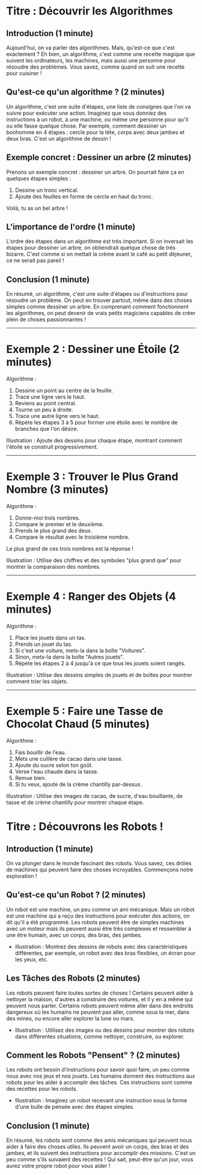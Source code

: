 # Titre : Découvrir les Algorithmes

## Introduction (1 minute)
Aujourd'hui, on va parler des algorithmes. Mais, qu'est-ce que c'est exactement ? Eh bien, un algorithme, c'est comme une recette magique que suivent les ordinateurs, les machines, mais aussi une personne pour résoudre des problèmes. Vous savez, comme quand on suit une recette pour cuisiner !

## Qu'est-ce qu'un algorithme ? (2 minutes)
Un algorithme, c'est une suite d'étapes, une liste de consignes que l'on va suivre pour exécuter une action. Imaginez que vous donniez des instructions à un robot, à une machine, ou même une personne pour qu'il ou elle fasse quelque chose. Par exemple, comment dessiner un bonhomme en 4 étapes : cercle pour la tête, corps avec deux jambes et deux bras. C'est un algorithme de dessin !

## Exemple concret : Dessiner un arbre (2 minutes)
Prenons un exemple concret : dessiner un arbre. On pourrait faire ça en quelques étapes simples :

1.	Dessine un tronc vertical.
2.	Ajoute des feuilles en forme de cercle en haut du tronc.

Voilà, tu as un bel arbre !

## L'importance de l'ordre (1 minute)
L'ordre des étapes dans un algorithme est très important. Si on inversait les étapes pour dessiner un arbre, on obtiendrait quelque chose de très bizarre. C'est comme si on mettait la crème avant le café au petit déjeuner, ce ne serait pas pareil !

## Conclusion (1 minute)
En résumé, un algorithme, c'est une suite d'étapes ou d'instructions pour résoudre un problème. On peut en trouver partout, même dans des choses simples comme dessiner un arbre. En comprenant comment fonctionnent les algorithmes, on peut devenir de vrais petits magiciens capables de créer plein de choses passionnantes !
________________________________________
# Exemple 2 : Dessiner une Étoile (2 minutes)
Algorithme :

1.	Dessine un point au centre de la feuille.
2.	Trace une ligne vers le haut.
3.	Reviens au point central.
4.	Tourne un peu à droite.
5.	Trace une autre ligne vers le haut.
6.	Répète les étapes 3 à 5 pour former une étoile avec le nombre de branches que l'on désire.

Illustration : Ajoute des dessins pour chaque étape, montrant comment l'étoile se construit progressivement.
________________________________________

# Exemple 3 : Trouver le Plus Grand Nombre (3 minutes)
Algorithme :

1.	Donne-moi trois nombres.
2.	Compare le premier et le deuxième.
3.	Prends le plus grand des deux.
4.	Compare le résultat avec le troisième nombre.

Le plus grand de ces trois nombres est la réponse !

Illustration : Utilise des chiffres et des symboles "plus grand que" pour montrer la comparaison des nombres.
________________________________________

# Exemple 4 : Ranger des Objets (4 minutes)
Algorithme :

1.	Place les jouets dans un tas.
2.	Prends un jouet du tas.
3.	Si c'est une voiture, mets-la dans la boîte "Voitures".
4.	Sinon, mets-la dans la boîte "Autres jouets".
5.	Répète les étapes 2 à 4 jusqu'à ce que tous les jouets soient rangés.

Illustration : Utilise des dessins simples de jouets et de boîtes pour montrer comment trier les objets.
________________________________________

# Exemple 5 : Faire une Tasse de Chocolat Chaud (5 minutes)
Algorithme :

1.	Fais bouillir de l'eau.
2.	Mets une cuillère de cacao dans une tasse.
3.	Ajoute du sucre selon ton goût.
4.	Verse l'eau chaude dans la tasse.
5.	Remue bien.
6.	Si tu veux, ajoute de la crème chantilly par-dessus.

Illustration : Utilise des images de cacao, de sucre, d'eau bouillante, de tasse et de crème chantilly pour montrer chaque étape.


# Titre : Découvrons les Robots !

## Introduction (1 minute)
On va plonger dans le monde fascinant des robots. Vous savez, ces drôles de machines qui peuvent faire des choses incroyables. Commençons notre exploration !

## Qu'est-ce qu'un Robot ? (2 minutes)
Un robot est une machine, un peu comme un ami mécanique. Mais un robot est une machine qui a reçu des instructions pour exécuter des actions, on dit qu'il a été programmé. Les robots peuvent être de simples machines avec un moteur mais ils peuvent aussi être très complexes et ressembler à une être humain, avec un corps, des bras, des jambes.

* Illustration : Montrez des dessins de robots avec des caractéristiques différentes, par exemple, un robot avec des bras flexibles, un écran pour les yeux, etc.

## Les Tâches des Robots (2 minutes)
Les robots peuvent faire toutes sortes de choses ! Certains peuvent aider à nettoyer la maison, d'autres à construire des voitures, et il y en a même qui peuvent nous parler. Certains robots peuvent même aller dans des endroits dangereux où les humains ne peuvent pas aller, comme sous la mer, dans des mines, ou encore aller explorer la lune ou mars.

* Illustration : Utilisez des images ou des dessins pour montrer des robots dans différentes situations, comme nettoyer, construire, ou explorer.

## Comment les Robots "Pensent" ? (2 minutes)
Les robots ont besoin d'instructions pour savoir quoi faire, un peu comme nous avec nos jeux et nos jouets. Les humains donnent des instructions aux robots pour les aider à accomplir des tâches. Ces instructions sont comme des recettes pour les robots.

* Illustration : Imaginez un robot recevant une instruction sous la forme d'une bulle de pensée avec des étapes simples.

## Conclusion (1 minute)
En résumé, les robots sont comme des amis mécaniques qui peuvent nous aider à faire des choses utiles. Ils peuvent avoir un corps, des bras et des jambes, et ils suivent des instructions pour accomplir des missions. C'est un peu comme s'ils suivaient des recettes ! Qui sait, peut-être qu'un jour, vous aurez votre propre robot pour vous aider !


